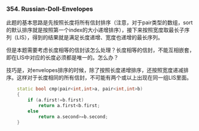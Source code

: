 ### 354. Russian-Doll-Envelopes
此题的基本思路是先按照长度将所有信封排序（注意，对于pair类型的数组，sort的默认排序就是按照第一个index的大小递增排序），接下来按照宽度取最长子序列（LIS），得到的结果就是满足长度递增、宽度也递增的最长序列。

但是本题需要考虑长度相等的信封该怎么处理？长度相等的信封，不能互相嵌套，即在LIS中对应的长度必须都是唯一的。怎么办？    

技巧是，对envelopes排序的时候，除了按照长度递增排序，还按照宽度递减排序。这样对于长度相同的所有信封，不可能有两个或以上出现在同一组LIS里面。
```cpp
    static bool cmp(pair<int,int>a, pair<int,int>b)
    {
        if (a.first!=b.first)
            return a.first<b.first;
        else
            return a.second>=b.second;
    }
```
